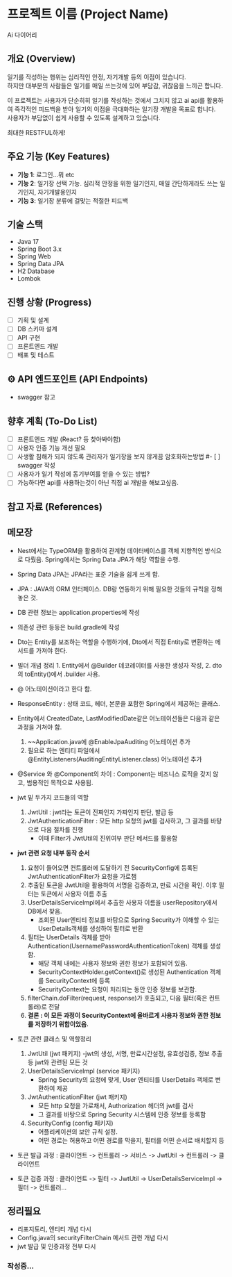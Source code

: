 #  프로젝트 이름 (Project Name)
Ai 다이어리

## 개요 (Overview)
일기를 작성하는 행위는 심리적인 안정, 자기개발 등의 이점이 있습니다.  
하지만 대부분의 사람들은 일기를 매일 쓰는것에 있어 부담감, 귀찮음을 느끼곤 합니다.  

이 프로젝트는 사용자가 단순히히 일기를 작성하는 것에서 그치지 않고 ai api를 활용하여 즉각적인 피드백을 받아 일기의 이점을 극대화하는 일기장 개발을 목표로 합니다.  
사용자가 부담없이 쉽게 사용할 수 있도록 설계하고 있습니다.

최대한 RESTFUL하게!

##  주요 기능 (Key Features)
-  **기능 1**: 로그인...뭐 etc
-  **기능 2**: 일기장 선택 가능. 심리적 안정을 위한 일기인지, 매일 간단하게라도 쓰는 일기인지, 자기개발용인지
-  **기능 3**: 일기장 분류에 걸맞는 적절한 피드백

## 기술 스택
- Java 17
- Spring Boot 3.x
- Spring Web
- Spring Data JPA
- H2 Database
- Lombok

<!--## 
⚙️ 실행 방법

1.  **프로젝트 클론**
    ```bash
    git clone [이 저장소 주소]
    ```

2.  **AI API 키 설정 (중요!)**
    `src/main/resources/application.properties` 파일에 아래 내용을 추가하고 본인의 API 키를 입력하세요.
    ```properties
    ai.api.key=여기에_당신의_API_키를_입력하세요
    ```

3.  **애플리케이션 실행**
    VSCode 또는 IntelliJ에서 `AiDiaryApplication.java` 파일을 열고 실행합니다.
-->

## 진행 상황 (Progress)
- [ ] 기획 및 설계  
- [ ] DB 스키마 설계  
- [ ] API 구현  
- [ ] 프론트엔드 개발  
- [ ] 배포 및 테스트  

## ⚙️ API 엔드포인트 (API Endpoints)
- swagger 참고

## 향후 계획 (To-Do List)
- [ ] 프론트엔드 개발 (React? 등 찾아봐야함)
- [ ] 사용자 인증 기능 개선 필요
- [ ] 사생활 침해가 되지 않도록 관리자가 일기장을 보지 않게끔 암호화하는방법
#- [ ] swagger 작성
- [ ] 사용자가 일기 작성에 동기부여를 얻을 수 있는 방법?
- [ ] 가능하다면 api를 사용하는것이 아닌 직접 ai 개발을 해보고싶음.

## 참고 자료 (References)


## 메모장
- Nest에서는 TypeORM을 활용하여 관계형 데이터베이스를 객체 지향적인 방식으로 다뤘음. Spring에서는 Spring Data JPA가 해당 역할을 수행.  
- Spring Data JPA는 JPA라는 표준 기술을 쉽게 쓰게 함.
- JPA : JAVA의 ORM 인터페이스. DB랑 연동하기 위해 필요한 것들의 규칙을 정해놓은 것.
- DB 관련 정보는 application.properties에 작성
- 의존성 관련 등등은 build.gradle에 작성
- Dto는 Entity를 보조하는 역할을 수행하기에, Dto에서 직접 Entity로 변환하는 메서드를 가져야 한다.
- 빌더 개념 정리 1. Entity에서 @Builder 데코레이터를 사용한 생성자 작성, 2. dto의 toEntity()에서 .builder 사용.
- @ 어노테이션이라고 한다 함.
- ResponseEntity : 상태 코드, 헤더, 본문을 포함한 Spring에서 제공하는 클래스.
- Entity에서 CreatedDate, LastModifiedDate같은 어노테이션들은 다음과 같은 과정을 거쳐야 함.
    1. ~~Application.java에 @EnableJpaAuditing 어노테이션 추가
    2. 필요로 하는 엔티티 파일에서@EntityListeners(AuditingEntityListener.class) 어노테이션 추가
- @Service 와 @Component의 차이 : Component는 비즈니스 로직을 갖지 않고, 범용적인 목적으로 사용됨.
- jwt 밑 두가지 코드들의 역할
    1. JwtUtil : jwt라는 토큰이 진짜인지 가짜인지 판단, 발급 등
    2. JwtAuthenticationFilter : 모든 http 요청의 jwt를  검사하고, 그 결과를 바탕으로 다음 절차를 진행
        - 이때 Filter가 JwtUtil의 진위여부 판단 메서드를 활용함
- **jwt 관련 요청 내부 동작 순서**
    1. 요청이 들어오면 컨트롤러에 도달하기 전 SecurityConfig에 등록된JwtAuthenticationFilter가 요청을 가로챔
    2. 추출된 토큰을 JwtUtil을 활용하여 서명을 검증하고, 만료 시간을 확인. 이후 필터는 토큰에서 사용자 이름 추출
    3. UserDetailsServicelmpl에서 추출한 사용자 이름을 userRepository에서 DB에서 찾음.
        - 조회된 User엔티티 정보를 바탕으로 Spring Security가 이해할 수 있는 UserDetails객체를 생성하여 필터로 반환
    4. 필터는 UserDetails 객체를 받아 Authentication(UsernamePasswordAuthenticationToken) 객체를 생성함. 
        - 해당 객체 내에는 사용자 정보와 권한 정보가 포함되어 있음.
        - SecurityContextHolder.getContext()로 생성된 Authentication 객체를 SecurityContext에 등록
        - SecurityContext는 요청이 처리되는 동안 인증 정보를 보관함.
    5. filterChain.doFilter(request, response)가 호출되고, 다음 필터(혹은 컨트롤러)로 전달  
    6. **결론 : 이 모든 과정이 SecurityContext에 올바르게 사용자 정보와 권한 정보를 저장하기 위함이었음.**

- 토큰 관련 클래스 및 역할정리
    1. JwtUtil (jwt 패키지)
        -jwt의 생성, 서명, 만료시간설정, 유효성검증, 정보 추출 등 jwt와 관련된 모든 것
    2. UserDetailsServicelmpl (service 패키지)
        - Spring Security의 요청에 맞게, User 엔티티를 UserDetails 객체로 변환하여 제공
    3. JwtAuthenticationFilter (jwt 패키지)
        - 모든 http 요청을 가로채서, Authorization 헤더의 jwt를 검사
        - 그 결과를 바탕으로 Spring Security 시스템에 인증 정보를 등록함
    4. SecurityConfig (config 패키지)
        - 어플리케이션의 보안 규칙 설정.
        - 어떤 경로는 허용하고 어떤 경로를 막을지, 필터를 어떤 순서로 배치할지 등
- 토큰 발급 과정 : 클라이언트 -> 컨트롤러 -> 서비스 -> JwtUtil -> 컨트롤러 -> 클라이언트
- 토큰 검증 과정 : 클라이언트 -> 필터 -> JwtUtil -> UserDetailsServicelmpl -> 필터 -> 컨트롤러...


## 정리필요
- 리포지토리, 엔티티 개념 다시
- Config.java의 securityFilterChain 메서드 관련 개념 다시
- jwt 발급 및 인증과정 전부 다시


### 작성중...